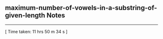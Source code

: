 <h2>maximum-number-of-vowels-in-a-substring-of-given-length Notes</h2><hr>[ Time taken: 11 hrs 50 m 34 s ]